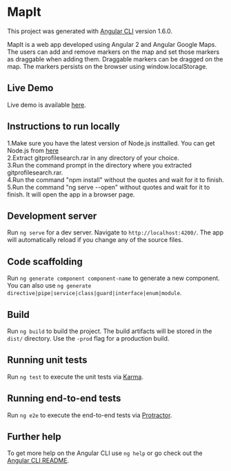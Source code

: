 # MapIt

This project was generated with [Angular CLI](https://github.com/angular/angular-cli) version 1.6.0.

MapIt is a web app developed using Angular 2 and Angular Google Maps. The users can add and remove markers on the map and set those markers as draggable when adding them. Draggable markers can be dragged on the map. The markers persists on the browser using window.localStorage.

## Live Demo

Live demo is available [here](https://mapit-26143.firebaseapp.com/).

## Instructions to run locally

1.Make sure you have the latest version of Node.js insttalled. You can get Node.js from <a target="_blank" href="https://nodejs.org/en/">here</a>  <br>
2.Extract gitprofilesearch.rar in any directory of your choice.  <br>
3.Run the command prompt in the directory where you extracted gitprofilesearch.rar.  <br>
4.Run the command "npm install" without the quotes and wait for it to finish.  <br>
5.Run the command "ng serve --open" without quotes and wait for it to finish. It will open the app in a browser page.  <br>

## Development server

Run `ng serve` for a dev server. Navigate to `http://localhost:4200/`. The app will automatically reload if you change any of the source files.

## Code scaffolding

Run `ng generate component component-name` to generate a new component. You can also use `ng generate directive|pipe|service|class|guard|interface|enum|module`.

## Build

Run `ng build` to build the project. The build artifacts will be stored in the `dist/` directory. Use the `-prod` flag for a production build.

## Running unit tests

Run `ng test` to execute the unit tests via [Karma](https://karma-runner.github.io).

## Running end-to-end tests

Run `ng e2e` to execute the end-to-end tests via [Protractor](http://www.protractortest.org/).

## Further help

To get more help on the Angular CLI use `ng help` or go check out the [Angular CLI README](https://github.com/angular/angular-cli/blob/master/README.md).
